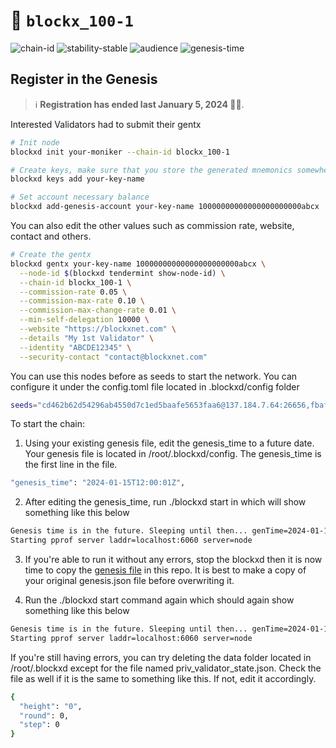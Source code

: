 <!-- generated file - do not edit -->
# 🔗 `blockx_100-1`

![chain-id](https://img.shields.io/badge/chain%20id-blockx__100--1-blue?style=for-the-badge)
![stability-stable](https://img.shields.io/badge/stability-stable-green.svg?style=for-the-badge)
![audience](https://img.shields.io/badge/audience-public-white.svg?style=for-the-badge)
![genesis-time](https://img.shields.io/badge/%E2%8F%B0%20genesis%20time-2024--01--15T12%3A00_UTC-blue?style=for-the-badge)

## Register in the Genesis

> ℹ️ **Registration has ended last January 5, 2024 🧙‍♂️**. 

Interested Validators had to submit their gentx 

```sh
# Init node
blockxd init your-moniker --chain-id blockx_100-1

# Create keys, make sure that you store the generated mnemonics somewhere safe.
blockxd keys add your-key-name

# Set account necessary balance
blockxd add-genesis-account your-key-name 10000000000000000000000abcx
```

You can also edit the other values such as commission rate, website, contact and others.

```sh
# Create the gentx
blockxd gentx your-key-name 10000000000000000000000abcx \
  --node-id $(blockxd tendermint show-node-id) \
  --chain-id blockx_100-1 \
  --commission-rate 0.05 \
  --commission-max-rate 0.10 \
  --commission-max-change-rate 0.01 \
  --min-self-delegation 10000 \
  --website "https://blockxnet.com" \
  --details "My 1st Validator" \
  --identity "ABCDE12345" \
  --security-contact "contact@blockxnet.com"
```

You can use this nodes before as seeds to start the network. You can configure it under the config.toml file located in .blockxd/config folder

```sh
seeds="cd462b62d54296ab4550d7c1ed5baafe5653faa6@137.184.7.64:26656,fbaf65d8f2732cb19269569763de4b75d84f5f52@147.182.238.235:26656,5f21477b66cce124fc61167713243d8de30a9572@137.184.38.212:26656,abddf4491980d5e6c31b44e3640610c77d475d89@146.190.153.165:26656"

```

To start the chain:
1) Using your existing genesis file, edit the genesis_time to a future date. Your genesis file is located in /root/.blockxd/config. The genesis_time is the first line in the file.

```sh
"genesis_time": "2024-01-15T12:00:01Z",
```

2) After editing the genesis_time, run ./blockxd start in which will show something like this below
```sh
Genesis time is in the future. Sleeping until then... genTime=2024-01-15T12:00:01Z server=node
Starting pprof server laddr=localhost:6060 server=node

```

3) If you're able to run it without any errors, stop the blockxd then it is now time to copy the [genesis file](./genesis.json) in this repo. It is best to make a copy of your original genesis.json file before overwriting it.

4) Run the ./blockxd start command again which should again show something like this below

```sh
Genesis time is in the future. Sleeping until then... genTime=2024-01-15T12:00:01Z server=node
Starting pprof server laddr=localhost:6060 server=node

```

If you're still having errors, you can try deleting the data folder located in /root/.blockxd except for the file named priv_validator_state.json. Check the file as well if it is the same to something like this. If not, edit it accordingly.

```sh
{
  "height": "0",
  "round": 0,
  "step": 0
}
```